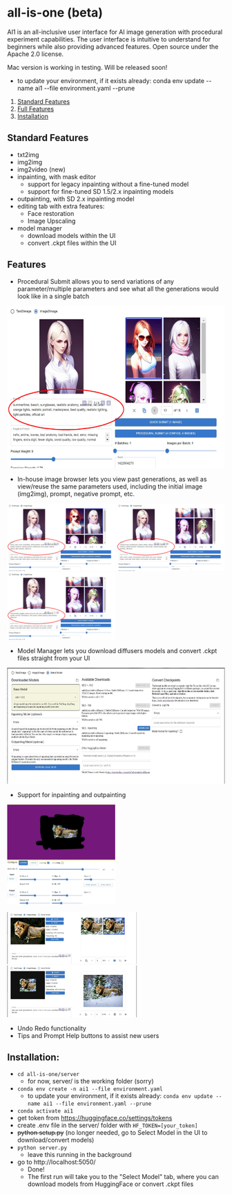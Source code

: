 # all-is-one (beta)
AI1 is an all-inclusive user interface for AI image generation with procedural experiment capabilities. The user interface is intuitive to understand for beginners while also providing advanced features. Open source under the Apache 2.0 license.

Mac version is working in testing. Will be released soon!
- to update your environment, if it exists already: conda env update --name ai1 --file environment.yaml --prune

1. [Standard Features](#standard)
1. [Full Features](#features)
1. [Installation](#installation)


## Standard Features<a name="standard"></a>
- txt2img
- img2img
- img2video (new)
- inpainting, with mask editor
    - support for legacy inpainting without a fine-tuned model
    - support for fine-tuned SD 1.5/2.x inpainting models
- outpainting, with SD 2.x inpainting model
- editing tab with extra features:
    - Face restoration
    - Image Upscaling
- model manager
    - download models within the UI
    - convert .ckpt files within the UI

## Features<a name="features"></a>
- Procedural Submit allows you to send variations of any parameter/multiple parameters and see what all the generations would look like in a single batch
<img src="sample/d1_circled.jpg" alt="sample1" title="sample1" width="600" height="375" />

- In-house image browser lets you view past generations, as well as view/reuse the same parameters used, including the initial image (img2img), prompt, negative prompt, etc.

<p float="left">
<img src="sample/d2_circled.JPG" alt="sample2" title="sample2" width="250" height="156" />
<img src="sample/d3_circled.JPG" alt="sample3" title="sample3" width="250" height="156" />
<img src="sample/d4_circled.JPG" alt="sample4" title="sample4" width="250" height="156" />
</p>

- Model Manager lets you download diffusers models and convert .ckpt files straight from your UI
<img src="sample/model_manager.jpg" alt="models" title="models" width="600" height="268" />

- Support for inpainting and outpainting

<img src="sample/inpainting_work.jpg" alt="inpainting" title="inpainting" width="250" height="232" />

<p float="left">
<img src="sample/inpainting_res.jpg" alt="Inpainting Result" title="Inpainting Result" width="300" height="120" />
<img src="sample/outpainting_res.jpg" alt="Outpainting Result" title="Outpainting Result" width="300" height="120" />
</p>

- Undo Redo functionality
- Tips and Prompt Help buttons to assist new users


## Installation<a name="installation"></a>:
- ```cd all-is-one/server```
    - for now, server/ is the working folder (sorry)
- ```conda env create -n ai1 --file environment.yaml```
    - to update your environment, if it exists already: ```conda env update --name ai1 --file environment.yaml --prune```
- ```conda activate ai1```
- get token from https://huggingface.co/settings/tokens
- create .env file in the server/ folder with ```HF_TOKEN=[your_token]```
- ~~python setup.py~~ (no longer needed, go to Select Model in the UI to download/convert models)
- ```python server.py```
    - leave this running in the background
- go to http://localhost:5050/
    - Done!
    - The first run will take you to the "Select Model" tab, where you can download models from HuggingFace or convert .ckpt files


